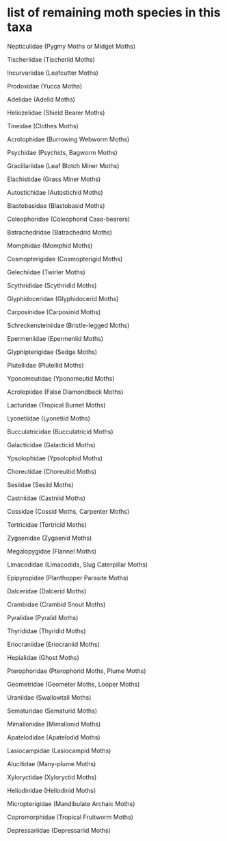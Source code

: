 # list of remaining moth species in this taxa

Nepticulidae (Pygmy Moths or Midget Moths)


Tischeriidae (Tischeriid Moths)


Incurvariidae (Leafcutter Moths)


Prodoxidae (Yucca Moths)


Adelidae (Adelid Moths)


Heliozelidae (Shield Bearer Moths)


Tineidae (Clothes Moths)


Acrolophidae (Burrowing Webworm Moths)


Psychidae (Psychids, Bagworm Moths)


Gracillariidae (Leaf Blotch Miner Moths)


Elachistidae (Grass Miner Moths)


Autostichidae (Autostichid Moths)


Blastobasidae (Blastobasid Moths)


Coleophoridae (Coleophorid Case-bearers)


Batrachedridae (Batrachedrid Moths)


Momphidae (Momphid Moths)


Cosmopterigidae (Cosmopterigid Moths)


Gelechiidae (Twirler Moths)


Scythrididae (Scythridid Moths)


Glyphidoceridae (Glyphidocerid Moths)


Carposinidae (Carposinid Moths)


Schreckensteiniidae (Bristle-legged Moths)


Epermeniidae (Epermeniid Moths)


Glyphipterigidae (Sedge Moths)


Plutellidae (Plutellid Moths)


Yponomeutidae (Yponomeutid Moths)


Acrolepiidae (False Diamondback Moths)


Lacturidae (Tropical Burnet Moths)


Lyonetiidae (Lyonetiid Moths)


Bucculatricidae (Bucculatricid Moths)


Galacticidae (Galacticid Moths)


Ypsolophidae (Ypsolophid Moths)


Choreutidae (Choreuitid Moths)


Sesiidae (Sesiid Moths)


Castniidae (Castniid Moths)


Cossidae (Cossid Moths, Carpenter Moths)


Tortricidae (Tortricid Moths)


Zygaenidae (Zygaenid Moths)


Megalopygidae (Flannel Moths)


Limacodidae (Limacodids, Slug Caterpillar Moths)


Epipyropidae (Planthopper Parasite Moths)


Dalceridae (Dalcerid Moths)


Crambidae (Crambid Snout Moths)


Pyralidae (Pyralid Moths)


Thyrididae (Thyridid Moths)


Eriocraniidae (Eriocraniid Moths)


Hepialidae (Ghost Moths)


Pterophoridae (Pterophorid Moths, Plume Moths)


Geometridae (Geometer Moths, Looper Moths)


Uraniidae (Swallowtail Moths)


Sematuridae (Sematurid Moths)


Mimallonidae (Mimallonid Moths)


Apatelodidae (Apatelodid Moths)


Lasiocampidae (Lasiocampid Moths)


Alucitidae (Many-plume Moths)


Xyloryctidae (Xyloryctid Moths)


Heliodinidae (Heliodinid Moths)


Micropterigidae (Mandibulate Archaic Moths)


Copromorphidae (Tropical Fruitworm Moths)


Depressariidae (Depressariid Moths)

